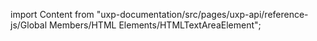 
import Content from "uxp-documentation/src/pages/uxp-api/reference-js/Global Members/HTML Elements/HTMLTextAreaElement";

<Content query="product=xd"/>
